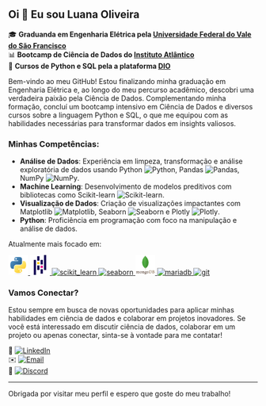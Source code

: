 ## Oi 👋 Eu sou Luana Oliveira

🎓 **Graduanda em Engenharia Elétrica pela [Universidade Federal do Vale do São Francisco](https://portais.univasf.edu.br/)**  
📊 **Bootcamp de Ciência de Dados do [Instituto Atlântico](https://atlanticoavanti.ensinio.com/browse)**  
🐍 **Cursos de Python e SQL pela a plataforma [DIO](https://auth.dio.me/realms/master/protocol/openid-connect/auth?client_id=spa-core-client&redirect_uri=https%3A%2F%2Fweb.dio.me%2F&state=ff0a0434-79aa-414b-859e-c9c1c5327b83&response_mode=fragment&response_type=code&scope=openid&nonce=c46a04ea-50ff-4f0b-b92e-39f70a0cd52f)**  

Bem-vindo ao meu GitHub! Estou finalizando minha graduação em Engenharia Elétrica e, ao longo do meu percurso acadêmico, descobri uma verdadeira paixão pela Ciência de Dados. Complementando minha formação, concluí um bootcamp intensivo em Ciência de Dados e diversos cursos sobre a linguagem Python e SQL, o que me equipou com as habilidades necessárias para transformar dados em insights valiosos. 

### Minhas Competências:

- **Análise de Dados**: Experiência em limpeza, transformação e análise exploratória de dados usando Python ![Python](https://img.shields.io/badge/-Python-3776AB?style=flat-square&logo=python&logoColor=white), Pandas ![Pandas](https://img.shields.io/badge/-Pandas-150458?style=flat-square&logo=pandas&logoColor=white), NumPy ![NumPy](https://img.shields.io/badge/-NumPy-013243?style=flat-square&logo=numpy&logoColor=white).
- **Machine Learning**: Desenvolvimento de modelos preditivos com bibliotecas como Scikit-learn ![Scikit-learn](https://img.shields.io/badge/-Scikit--learn-F7931E?style=flat-square&logo=scikit-learn&logoColor=white).
- **Visualização de Dados**: Criação de visualizações impactantes com Matplotlib ![Matplotlib](https://img.shields.io/badge/-Matplotlib-11557C?style=flat-square&logo=matplotlib&logoColor=white), Seaborn ![Seaborn](https://img.shields.io/badge/-Seaborn-3776AB?style=flat-square&logo=python&logoColor=white) e Plotly ![Plotly](https://img.shields.io/badge/-Plotly-3F4F75?style=flat-square&logo=plotly&logoColor=white).
- **Python**: Proficiência em programação com foco na manipulação e análise de dados.

Atualmente mais focado em:
  
<p align="left">
   <a href="https://www.python.org" target="_blank" rel="noreferrer"> <img src="https://raw.githubusercontent.com/devicons/devicon/master/icons/python/python-original.svg" alt="python" width="40" height="40"/> </a>
  <a href="https://pandas.pydata.org/" target="_blank" rel="noreferrer"> <img src="https://raw.githubusercontent.com/devicons/devicon/2ae2a900d2f041da66e950e4d48052658d850630/icons/pandas/pandas-original.svg" alt="pandas" width="40" height="40"/> </a>
  <a href="https://scikit-learn.org/" target="_blank" rel="noreferrer"> <img src="https://upload.wikimedia.org/wikipedia/commons/0/05/Scikit_learn_logo_small.svg" alt="scikit_learn" width="40" height="40"/> </a>
  <a href="https://seaborn.pydata.org/" target="_blank" rel="noreferrer"> <img src="https://seaborn.pydata.org/_images/logo-mark-lightbg.svg" alt="seaborn" width="40" height="40"/> </a>
  <a href="https://www.mongodb.com/" target="_blank" rel="noreferrer"> <img src="https://raw.githubusercontent.com/devicons/devicon/master/icons/mongodb/mongodb-original-wordmark.svg" alt="mongodb" width="40" height="40"/> </a>
  <a href="https://mariadb.org/" target="_blank" rel="noreferrer"> <img src="https://www.vectorlogo.zone/logos/mariadb/mariadb-icon.svg" alt="mariadb" width="40" height="40"/> </a>
  <a href="https://git-scm.com/" target="_blank" rel="noreferrer"> <img src="https://www.vectorlogo.zone/logos/git-scm/git-scm-icon.svg" alt="git" width="40" height="40"/> </a> 
<!--   <a href="https://aws.amazon.com" target="_blank" rel="noreferrer"> <img src="https://raw.githubusercontent.com/devicons/devicon/master/icons/amazonwebservices/amazonwebservices-original-wordmark.svg" alt="aws" width="40" height="40"/> </a> -->
</p>

### Vamos Conectar?

Estou sempre em busca de novas oportunidades para aplicar minhas habilidades em ciência de dados e colaborar em projetos inovadores. Se você está interessado em discutir ciência de dados, colaborar em um projeto ou apenas conectar, sinta-se à vontade para me contatar!

🔗 [![LinkedIn](https://img.shields.io/badge/-LinkedIn-0A66C2?style=flat-square&logo=linkedin&logoColor=white)](https://www.linkedin.com/in/luana-oliveira-dev/)  
✉️ [![Email](https://img.shields.io/badge/-Email-D14836?style=flat-square&logo=gmail&logoColor=white)](mailto:luanasilva.jua@gmail.com)  
💬 [![Discord](https://img.shields.io/badge/-Discord-5865F2?style=flat-square&logo=discord&logoColor=white)](https://discord.com/users/luanaoliveira)

---

Obrigada por visitar meu perfil e espero que goste do meu trabalho!

